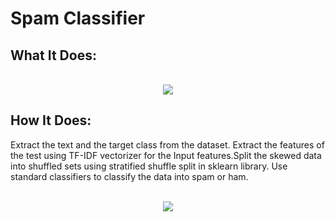 # Spam Classifier

## What It Does: 
<p align="center">
  <br>
  <img src="https://github.com/ShubhamPy/Spam-Classifier/blob/master/Screenshots/Text%20Classification.png">
</p>


## How It Does:
Extract the text and the target class from the dataset. Extract the features of the test using TF-IDF vectorizer for the Input features.Split the skewed data into shuffled sets using stratified shuffle split in sklearn library. Use standard classifiers to classify the data into spam or ham.
<p align="center">
  <br>
  <img src="https://github.com/ShubhamPy/Spam-Classifier/blob/master/Screenshots/modelLearning.png">
</p>
